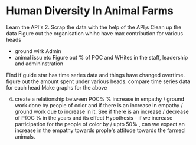 # Human Diversity In Animal Farms

Learn the API's 
2. Scrap the data with the help of the API;s 
Clean up the data
Figure out the organisation whihc have max contribution for various heads
 - ground wirk 
 Admin
 - animal issu etc
 Figure out % of POC and WHites in the staff, leadership and admininstration
 
 FInd if guide star has time series data and things have changed overtime. 
 figure out the amount spent under various heads. 
 compare time series data for each head
 Make graphs for the above
 
 4. create a relationship between POC% % increase in empathy  / ground work done by people of color and if there is an increase in empathy / ground work due to increase in it. 
 See if there is an increase  / decrease of P{OC % in the years and its effect 
 Hypothesis  - if we increase participation for the people of color by / upto 50% , can we expect an increase in the empathy towards prople's attitude towards the farmed animals. 
 

